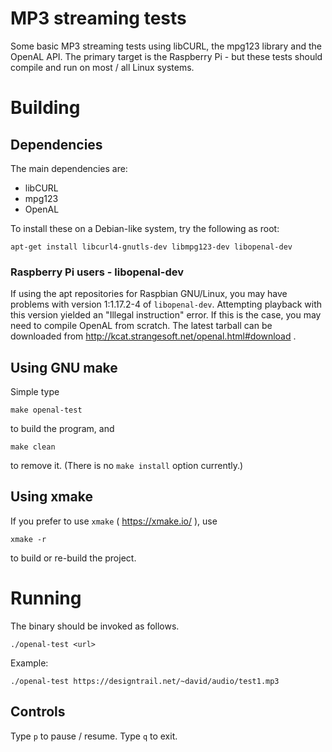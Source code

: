 # MP3 streaming tests

Some basic MP3 streaming tests using libCURL, the mpg123 library and the OpenAL API. The primary target is the Raspberry Pi - but these tests should compile and run on most / all Linux systems.

# Building

## Dependencies

The main dependencies are:

  - libCURL
  - mpg123
  - OpenAL

To install these on a Debian-like system, try the following as root:

    apt-get install libcurl4-gnutls-dev libmpg123-dev libopenal-dev

### Raspberry Pi users - libopenal-dev

If using the apt repositories for Raspbian GNU/Linux, you may have problems with version 1:1.17.2-4 of `libopenal-dev`. Attempting playback with this version yielded an "Illegal instruction" error. If this is the case, you may need to compile OpenAL from scratch. The latest tarball can be downloaded from http://kcat.strangesoft.net/openal.html#download .

## Using GNU make

Simple type

    make openal-test

to build the program, and

    make clean

to remove it. (There is no `make install` option currently.)

## Using xmake

If you prefer to use `xmake` ( https://xmake.io/ ), use

    xmake -r

to build or re-build the project.

# Running

The binary should be invoked as follows.

    ./openal-test <url>

Example:

    ./openal-test https://designtrail.net/~david/audio/test1.mp3

## Controls

Type `p` to pause / resume. Type `q` to exit.


